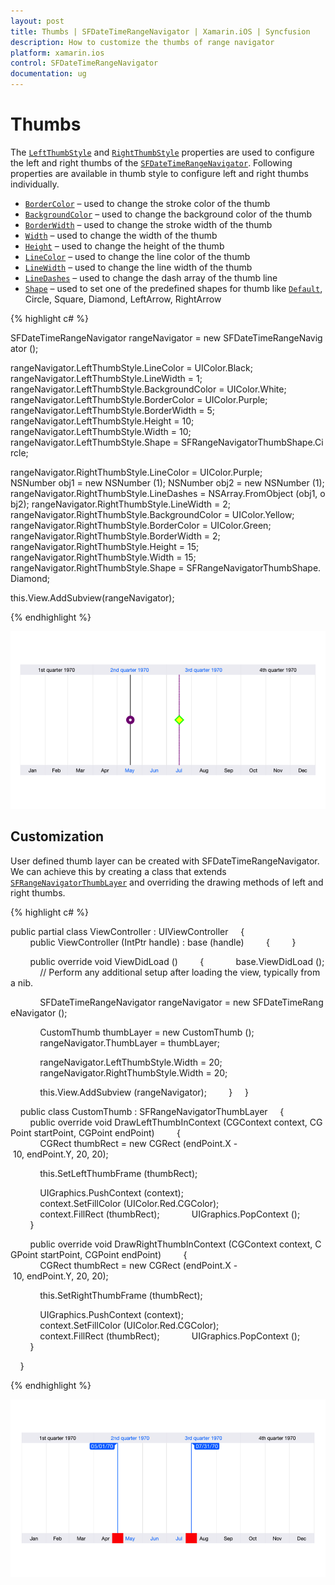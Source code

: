 ```yaml
---
layout: post
title: Thumbs | SFDateTimeRangeNavigator | Xamarin.iOS | Syncfusion
description: How to customize the thumbs of range navigator
platform: xamarin.ios
control: SFDateTimeRangeNavigator
documentation: ug
---
```


# Thumbs

The [`LeftThumbStyle`](https://help.syncfusion.com/cr/cref_files/xamarin-ios/Syncfusion.SFChart.iOS~Syncfusion.SfChart.iOS.SFDateTimeRangeNavigator~LeftThumbStyle.html) and [`RightThumbStyle`](https://help.syncfusion.com/cr/cref_files/xamarin-ios/Syncfusion.SFChart.iOS~Syncfusion.SfChart.iOS.SFDateTimeRangeNavigator~RightThumbStyle.html) properties are used to configure the left and right thumbs of the [`SFDateTimeRangeNavigator`](https://help.syncfusion.com/cr/cref_files/xamarin-ios/Syncfusion.SFChart.iOS~Syncfusion.SfChart.iOS.SFDateTimeRangeNavigator.html). Following properties are available in thumb style to configure left and right thumbs individually. 

* [`BorderColor`](https://help.syncfusion.com/cr/cref_files/xamarin-ios/Syncfusion.SFChart.iOS~Syncfusion.SfChart.iOS.SFRangeNavigatorThumbStyle~BorderColor.html) – used to change the stroke color of the thumb
* [`BackgroundColor`](https://help.syncfusion.com/cr/cref_files/xamarin-ios/Syncfusion.SFChart.iOS~Syncfusion.SfChart.iOS.SFRangeNavigatorThumbStyle~BackgroundColor.html) – used to change the background color of the thumb
* [`BorderWidth`](https://help.syncfusion.com/cr/cref_files/xamarin-ios/Syncfusion.SFChart.iOS~Syncfusion.SfChart.iOS.SFRangeNavigatorThumbStyle~BorderWidth.html) – used to change the stroke width of the thumb
* [`Width`](https://help.syncfusion.com/cr/cref_files/xamarin-ios/Syncfusion.SFChart.iOS~Syncfusion.SfChart.iOS.SFRangeNavigatorThumbStyle~Width.html) – used to change the width of the thumb
* [`Height`](https://help.syncfusion.com/cr/cref_files/xamarin-ios/Syncfusion.SFChart.iOS~Syncfusion.SfChart.iOS.SFRangeNavigatorThumbStyle~Height.html)  – used to change the height of the thumb
* [`LineColor`](https://help.syncfusion.com/cr/cref_files/xamarin-ios/Syncfusion.SFChart.iOS~Syncfusion.SfChart.iOS.SFRangeNavigatorThumbStyle~LineColor.html) – used to change the line color of the thumb
* [`LineWidth`](https://help.syncfusion.com/cr/cref_files/xamarin-ios/Syncfusion.SFChart.iOS~Syncfusion.SfChart.iOS.SFRangeNavigatorThumbStyle~LineWidth.html) – used to change the line width of the thumb
* [`LineDashes`](https://help.syncfusion.com/cr/cref_files/xamarin-ios/Syncfusion.SFChart.iOS~Syncfusion.SfChart.iOS.SFRangeNavigatorThumbStyle~LineDashes.html) – used to change the dash array of the thumb line
* [`Shape`](https://help.syncfusion.com/cr/cref_files/xamarin-ios/Syncfusion.SFChart.iOS~Syncfusion.SfChart.iOS.SFRangeNavigatorThumbStyle~Shape.html) – used to set one of the predefined shapes for thumb like [`Default`](https://help.syncfusion.com/cr/cref_files/xamarin-ios/Syncfusion.SFChart.iOS~Syncfusion.SfChart.iOS.SFRangeNavigatorThumbShape.html), Circle, Square, Diamond, LeftArrow, RightArrow


{% highlight c# %}

SFDateTimeRangeNavigator rangeNavigator = new SFDateTimeRangeNavigator ();

rangeNavigator.LeftThumbStyle.LineColor = UIColor.Black;
rangeNavigator.LeftThumbStyle.LineWidth = 1;
rangeNavigator.LeftThumbStyle.BackgroundColor = UIColor.White;
rangeNavigator.LeftThumbStyle.BorderColor = UIColor.Purple;
rangeNavigator.LeftThumbStyle.BorderWidth = 5;
rangeNavigator.LeftThumbStyle.Height = 10;
rangeNavigator.LeftThumbStyle.Width = 10;
rangeNavigator.LeftThumbStyle.Shape = SFRangeNavigatorThumbShape.Circle;

rangeNavigator.RightThumbStyle.LineColor = UIColor.Purple;
NSNumber obj1 = new NSNumber (1);
NSNumber obj2 = new NSNumber (1);
rangeNavigator.RightThumbStyle.LineDashes = NSArray.FromObject (obj1, obj2);
rangeNavigator.RightThumbStyle.LineWidth = 2;
rangeNavigator.RightThumbStyle.BackgroundColor = UIColor.Yellow;
rangeNavigator.RightThumbStyle.BorderColor = UIColor.Green;
rangeNavigator.RightThumbStyle.BorderWidth = 2;
rangeNavigator.RightThumbStyle.Height = 15;
rangeNavigator.RightThumbStyle.Width = 15;
rangeNavigator.RightThumbStyle.Shape = SFRangeNavigatorThumbShape.Diamond;

this.View.AddSubview(rangeNavigator);

{% endhighlight %}

![Thumbs in Xamarin.iOS DateTimeRangeNavigator]( Thumb_images/Thumb1.png)

## Customization

User defined thumb layer can be created with SFDateTimeRangeNavigator. We can achieve this by creating a class that extends [`SFRangeNavigatorThumbLayer`](https://help.syncfusion.com/cr/cref_files/xamarin-ios/Syncfusion.SFChart.iOS~Syncfusion.SfChart.iOS.SFRangeNavigatorThumbLayer.html) and overriding the drawing methods of left and right thumbs.

{% highlight c# %}

public partial class ViewController : UIViewController
    {
        public ViewController (IntPtr handle) : base (handle)
        {
        }

        public override void ViewDidLoad ()
        {
            base.ViewDidLoad ();
            // Perform any additional setup after loading the view, typically from a nib.

            SFDateTimeRangeNavigator rangeNavigator = new SFDateTimeRangeNavigator ();

            CustomThumb thumbLayer = new CustomThumb ();
            rangeNavigator.ThumbLayer = thumbLayer;

            rangeNavigator.LeftThumbStyle.Width = 20;
            rangeNavigator.RightThumbStyle.Width = 20;

            this.View.AddSubview (rangeNavigator);
        }
    }


    public class CustomThumb : SFRangeNavigatorThumbLayer
    {
        public override void DrawLeftThumbInContext (CGContext context, CGPoint startPoint, CGPoint endPoint)
        {
            CGRect thumbRect = new CGRect (endPoint.X - 10, endPoint.Y, 20, 20);

            this.SetLeftThumbFrame (thumbRect);

            UIGraphics.PushContext (context);
            context.SetFillColor (UIColor.Red.CGColor);
            context.FillRect (thumbRect);
            UIGraphics.PopContext ();
        }

        public override void DrawRightThumbInContext (CGContext context, CGPoint startPoint, CGPoint endPoint)
        {
            CGRect thumbRect = new CGRect (endPoint.X - 10, endPoint.Y, 20, 20);

            this.SetRightThumbFrame (thumbRect);

            UIGraphics.PushContext (context);
            context.SetFillColor (UIColor.Red.CGColor);
            context.FillRect (thumbRect);
            UIGraphics.PopContext ();
        }

    }


{% endhighlight %}

![Customization of thumbs in Xamarin.iOS DateTimeRangeNavigator]( Thumb_images/Thumb2.png)
